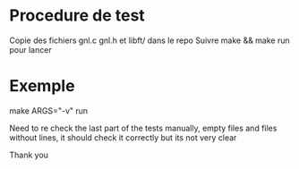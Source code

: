 # Procedure de test 
Copie des fichiers gnl.c gnl.h et libft/ dans le repo
Suivre make && make run pour lancer

# Exemple
make ARGS="-v" run

Need to re check the last part of the tests manually, empty files and files without lines,
it should check it correctly but its not very clear


Thank you
